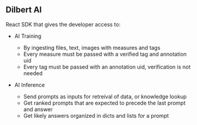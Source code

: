 ## Dilbert AI

React SDK that gives the developer access to:

- AI Training

  - By ingesting files, text, images with measures and tags
  - Every measure must be passed with a verified tag and annotation uid
  - Every tag must be passed with an annotation uid, verification is not needed

- AI Inference
  - Send prompts as inputs for retreival of data, or knowledge lookup
  - Get ranked prompts that are expected to precede the last prompt and answer
  - Get likely answers organized in dicts and lists for a prompt
